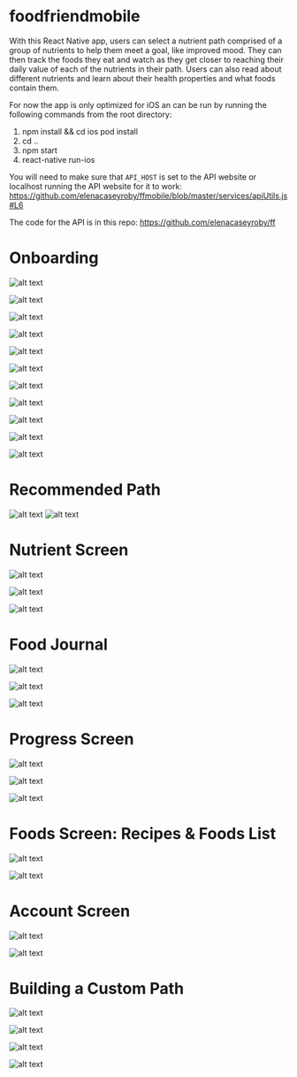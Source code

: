 # foodfriendmobile
 
With this React Native app, users can select a nutrient path comprised of a group of nutrients to help them meet a goal, like improved mood.  They can then track the foods they eat and watch as they get closer to reaching their daily value of each of the nutrients in their path.  Users can also read about different nutrients and learn about their health properties and what foods contain them.

For now the app is only optimized for iOS an can be run by running the following commands from the root directory:
1. npm install  && cd ios pod install
2. cd .. 
3. npm start
4. react-native run-ios

You will need to make sure that `API_HOST` is set to the API website or localhost running the API website for it to work: https://github.com/elenacaseyroby/ffmobile/blob/master/services/apiUtils.js#L6

The code for the API is in this repo: https://github.com/elenacaseyroby/ff

# Onboarding

![alt text](https://github.com/elenacaseyroby/ffmobile/blob/master/screenshots/IMG-0803.PNG)

![alt text](https://github.com/elenacaseyroby/ffmobile/blob/master/screenshots/IMG-0805.PNG)

![alt text](https://github.com/elenacaseyroby/ffmobile/blob/master/screenshots/IMG-0806.PNG)

![alt text](https://github.com/elenacaseyroby/ffmobile/blob/master/screenshots/IMG-0807.PNG)

![alt text](https://github.com/elenacaseyroby/ffmobile/blob/master/screenshots/IMG-0808.PNG)

![alt text](https://github.com/elenacaseyroby/ffmobile/blob/master/screenshots/IMG-0809.PNG)

![alt text](https://github.com/elenacaseyroby/ffmobile/blob/master/screenshots/IMG-0810.PNG)

![alt text](https://github.com/elenacaseyroby/ffmobile/blob/master/screenshots/IMG-0811.PNG)

![alt text](https://github.com/elenacaseyroby/ffmobile/blob/master/screenshots/IMG-0812.PNG)

![alt text](https://github.com/elenacaseyroby/ffmobile/blob/master/screenshots/IMG-0813.PNG)

![alt text](https://github.com/elenacaseyroby/ffmobile/blob/master/screenshots/IMG-0815.PNG)





# Recommended Path
![alt text](https://github.com/elenacaseyroby/ffmobile/blob/master/screenshots/IMG-0816.PNG)
![alt text](https://github.com/elenacaseyroby/ffmobile/blob/master/screenshots/IMG-0820.PNG)






# Nutrient Screen

![alt text](https://github.com/elenacaseyroby/ffmobile/blob/master/screenshots/IMG-0817.PNG)

![alt text](https://github.com/elenacaseyroby/ffmobile/blob/master/screenshots/IMG-0818.PNG)

![alt text](https://github.com/elenacaseyroby/ffmobile/blob/master/screenshots/IMG-0819.PNG)






# Food Journal

![alt text](https://github.com/elenacaseyroby/ffmobile/blob/master/screenshots/IMG-0821.PNG)

![alt text](https://github.com/elenacaseyroby/ffmobile/blob/master/screenshots/IMG-0823.PNG)

![alt text](https://github.com/elenacaseyroby/ffmobile/blob/master/screenshots/IMG-0824.PNG)




# Progress Screen
![alt text](https://github.com/elenacaseyroby/ffmobile/blob/master/screenshots/IMG-0825.PNG)

![alt text](https://github.com/elenacaseyroby/ffmobile/blob/master/screenshots/IMG-0826.PNG)

![alt text](https://github.com/elenacaseyroby/ffmobile/blob/master/screenshots/IMG-0827.PNG)


# Foods Screen: Recipes & Foods List

![alt text](https://github.com/elenacaseyroby/ffmobile/blob/master/screenshots/IMG-0830.PNG)

![alt text](https://github.com/elenacaseyroby/ffmobile/blob/master/screenshots/IMG-0829.PNG)


# Account Screen
![alt text](https://github.com/elenacaseyroby/ffmobile/blob/master/screenshots/IMG-0831.PNG)

![alt text](https://github.com/elenacaseyroby/ffmobile/blob/master/screenshots/IMG-0833.PNG)


# Building a Custom Path 

![alt text](https://github.com/elenacaseyroby/ffmobile/blob/master/screenshots/IMG-0834.PNG)

![alt text](https://github.com/elenacaseyroby/ffmobile/blob/master/screenshots/IMG-0835.PNG)

![alt text](https://github.com/elenacaseyroby/ffmobile/blob/master/screenshots/IMG-0836.PNG)

![alt text](https://github.com/elenacaseyroby/ffmobile/blob/master/screenshots/IMG-0837.PNG)


